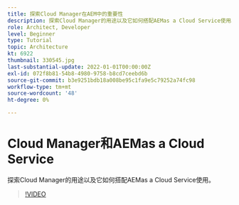 ```yaml
---
title: 探索Cloud Manager在AEM中的重要性
description: 探索Cloud Manager的用途以及它如何搭配AEMas a Cloud Service使用。
role: Architect, Developer
level: Beginner
type: Tutorial
topic: Architecture
kt: 6922
thumbnail: 330545.jpg
last-substantial-update: 2022-01-01T00:00:00Z
exl-id: 072f8b81-54b8-4980-9758-b8cd7ceebd6b
source-git-commit: b3e9251bdb18a008be95c1fa9e5c79252a74fc98
workflow-type: tm+mt
source-wordcount: '48'
ht-degree: 0%

---
```


# Cloud Manager和AEMas a Cloud Service

探索Cloud Manager的用途以及它如何搭配AEMas a Cloud Service使用。

>[!VIDEO](https://video.tv.adobe.com/v/330545?quality=12&learn=on)
